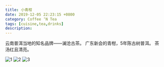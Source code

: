 ```yaml
---
title: 小青柑
date: 2019-12-05 22:23:15 +0800
category: Coffee ‘N Tea
tags: [cuisine,tea,drinks]
description: 
---
```


云南普洱当地的知名品牌——澜沧古茶。
广东新会的青柑，5年陈古树普洱。
茶汤红且清亮。

![1](https://chenblog.oss-cn-hongkong.aliyuncs.com/tea/pic1.jpeg)
![2](https://chenblog.oss-cn-hongkong.aliyuncs.com/tea/pic2.jpeg)
![3](https://chenblog.oss-cn-hongkong.aliyuncs.com/tea/pic3.jpeg)